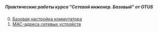 ##### Практические работы курса "Сетевой инженер. Базовый" от OTUS

0. [Базовая настройка коммутатора](Lab00/)
1. [MAC-адреса сетевых устройств](Lab01/)
